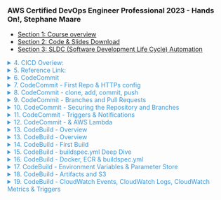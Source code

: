 <style>
.content-header {
    color: #3996d6;
}
</style>
### AWS Certified DevOps Engineer Professional 2023 - Hands On!, Stephane Maare

- [Section 1: Course overview]()
- [Section 2: Code & Slides Download]()
- [Section 3: SLDC (Software Development Life Cycle) Automation]()
<details>
    <summary class="content-header"> 4. CICD Overiew: </summary>
+ Continous Integration
<div>
    <img src='./statics/CI_CD_useful.png' style="height: 300px;">
</div>
+ Continous Delivery:
<div>
    <img src='./statics/Continous Delivery.png' style="height: 300px;">
</div>
+ Continous Delivery vs Continous Deployment: <br />
Continous Delivery may invole a manual step to approvev a deployment <br />
Continous Deployment: Full automation <br>
+ Technology Stack for CICD:
<div>
    <img src='./statics/tech_stack_CICD.png' style="height: 300px;">
</div>
</details>
<details>
<summary class="content-header">5. Reference Link: </summary>
CodeCommit

    https://www.atlassian.com/git/tutorials/using-branches

    https://docs.aws.amazon.com/codecommit/latest/userguide/auth-and-access-control-iam-identity-based-access-control.html

    https://aws.amazon.com/blogs/devops/refining-access-to-branches-in-aws-codecommit/

    https://docs.aws.amazon.com/codecommit/latest/userguide/how-to-notify.html

    https://docs.aws.amazon.com/codecommit/latest/userguide/how-to-repository-email.html )

    https://docs.aws.amazon.com/codecommit/latest/userguide/how-to-notify-lambda.html

    https://docs.aws.amazon.com/codecommit/latest/userguide/how-to-migrate-repository-existing.html

CodeBuild

    https://docs.aws.amazon.com/codebuild/latest/userguide/build-spec-ref.html

    https://docs.aws.amazon.com/codebuild/latest/userguide/samples.html

    https://docs.aws.amazon.com/codebuild/latest/userguide/sample-docker.html

    https://aws.amazon.com/blogs/devops/validating-aws-codecommit-pull-requests-with-aws-codebuild-and-aws-lambda/

CodeDeploy

    https://docs.aws.amazon.com/codedeploy/latest/APIReference/API_MinimumHealthyHosts.html

    https://docs.aws.amazon.com/codedeploy/latest/userguide/reference-appspec-file-structure-hooks.html

    https://docs.aws.amazon.com/codedeploy/latest/userguide/reference-appspec-file-structure-hooks.html#appspec-hooks-server

    https://docs.amazonaws.cn/en_us/codedeploy/latest/userguide/reference-appspec-file-structure-hooks.html#reference-appspec-file-structure-environment-variable-availability

    https://docs.aws.amazon.com/codedeploy/latest/userguide/monitoring-cloudwatch-events.html

    https://aws.amazon.com/blogs/devops/view-aws-codedeploy-logs-in-amazon-cloudwatch-console/

    https://docs.aws.amazon.com/codedeploy/latest/userguide/monitoring-sns-event-notifications.html

    https://docs.aws.amazon.com/codedeploy/latest/userguide/deployments-rollback-and-redeploy.html

    https://docs.aws.amazon.com/codedeploy/latest/userguide/deployment-groups-configure-advanced-options.html

    https://docs.aws.amazon.com/codedeploy/latest/userguide/instances-on-premises.html

    https://docs.aws.amazon.com/codedeploy/latest/userguide/register-on-premises-instance-iam-user-arn.html

    https://docs.aws.amazon.com/codedeploy/latest/userguide/register-on-premises-instance-iam-session-arn.html

    https://docs.aws.amazon.com/codedeploy/latest/userguide/deployment-configurations.html#deployment-configuration-lambda

    https://docs.aws.amazon.com/codedeploy/latest/userguide/reference-appspec-file-structure-hooks.html#appspec-hooks-lambda

CodePipeline

    https://docs.aws.amazon.com/codepipeline/latest/userguide/reference-pipeline-structure.html#action-requirements

    https://docs.aws.amazon.com/codepipeline/latest/userguide/best-practices.html#use-cases

    https://docs.aws.amazon.com/codepipeline/latest/userguide/actions-invoke-lambda-function.html

    https://docs.aws.amazon.com/codepipeline/latest/userguide/actions-create-custom-action.html

    https://docs.aws.amazon.com/codepipeline/latest/APIReference/API_PutJobSuccessResult.html

    https://docs.aws.amazon.com/AWSCloudFormation/latest/UserGuide/continuous-delivery-codepipeline.html

    https://docs.aws.amazon.com/codepipeline/latest/userguide/tutorials-cloudformation.html

    https://github.com/aws-samples/codepipeline-nested-cfn

    https://aws.amazon.com/blogs/devops/implementing-gitflow-using-aws-codepipeline-aws-codecommit-aws-codebuild-and-aws-codedeploy/

CodeStar

    https://docs.aws.amazon.com/codestar/latest/userguide/templates.html

Jenkins

    https://aws.amazon.com/getting-started/projects/setup-jenkins-build-server/

    https://wiki.jenkins.io/display/JENKINS/Amazon+EC2+Plugin

    https://aws.amazon.com/blogs/devops/setting-up-a-ci-cd-pipeline-by-integrating-jenkins-with-aws-codebuild-and-aws-codedeploy/

    https://wiki.jenkins.io/display/JENKINS/AWS+CodeBuild+Plugin

    https://wiki.jenkins.io/display/JENKINS/Amazon+EC2+Container+Service+Plugin

    https://wiki.jenkins.io/display/JENKINS/Artifact+Manager+S3+Plugin

    https://wiki.jenkins.io/display/JENKINS/AWS+CodePipeline+Plugin 
</details>
<details>
    <summary class="content-header">6. CodeCommit</summary>
- Version Control<br />
- Central online git repository<br />
- Collaborate, backup code<br />
- AWS CodeCommit: private Git repositories<br />
</details>
<details>
    <summary class="content-header">7. CodeCommit - First Repo & HTTPs config</summary>
- 2 ways connect to CodeCommit: SSH and HTTPs<br />
- HTTPs: create IAM Role<br />
</details>
<details>
    <summary class="content-header">8. CodeCommit - clone, add, commit, push</summary>
- Should commit appspec.yml (CodeDeploy) + buildspec.yml (CodeBuild)<br />
</details>
<details>
    <summary class="content-header">9. CodeCommit - Branches and Pull Requests</summary>
- Should have master branch, staging branch, feature branches<br />
- git push --set-upstream ... if the current branch has no up-stream branch<br />
- Create Pull Request from feature branches to master branch<br />
</details>
<details>
    <summary class="content-header">10. CodeCommit - Securing the Repository and Branches</summary>
    - Limit Pushes and Merges to Branches (eg. only Admin can merge the code to master) by attaching Policy to IAM User (eg. Deny codecommit:DeleteBranch)<br />
</details>
<details>
    <summary class="content-header">11. CodeCommit - Triggers & Notifications</summary>
    - Automation with Notifications, Triggers (connect to SNS, Lambda)<br />
    - Should create Repository tags.<br />
</details>
<details>
    <summary class="content-header">12. CodeCommit - & AWS Lambda</summary>
    - Lambda is good for automation <br />
    - Send notification to Lambda or trigger Lambda <br />
</details>
<details>
    <summary class="content-header">13. CodeBuild - Overview</summary>
    - Fully managed build service, such as Jenkins Build <br />
    - Continuous scaling (no servers to manage or provision – no build queue) <br />
    - Leverages Docker under the hood, can use your own Docker, pay as use <br />
    - Secure: Integration with KMS for encryption of build artifacts,IAM for build permissions, and VPC for network security, CloudTrail for API calls logging.
</details>
<details>
    <summary class="content-header">13. CodeBuild - Overview</summary>
    - Fully managed build service, such as Jenkins Build <br />
    - Continuous scaling (no servers to manage or provision – no build queue) <br />
    - Leverages Docker under the hood, can use your own Docker, pay as use <br />
    - Secure: Integration with KMS for encryption of build artifacts,IAM for build permissions, and VPC for network security, CloudTrail for API calls logging.
    - Source Code from GitHub / CodeCommit / CodePipeline / S3... <br />
    - Build instructions can be defined in code (buildspec.yml file) <br />
    - Output logs to Amazon S3 & AWS CloudWatch Logs <br />
    - Metrics to monitor CodeBuild statistics <br />
    - Use CloudWatch Events to detect failed builds and trigger notifications <br />
    - Use CloudWatch Alarms to notify if you need “thresholds” for failures <br />
    - CloudWatch Events / AWS Lambda as a Glue <br />
    - SNS notifications <br />
</details>
<details>
    <summary class="content-header">14. CodeBuild - First Build</summary>
    - Choose Source with reference types (branch, git tag, commit ID) to build <br />
    - Choose Manage Image or Custom image (your own Docker) <br />
    - Better than lambda to build (Timeout Lambda timeout only 15 minutes, CodeBuild 8 hours,cerrtificate, VPC) <br />
    - Build history <br />
</details>
<details>
    <summary class="content-header">15. CodeBuild - buildspec.yml Deep Dive</summary>
- Important!: Structure buildspec.yml <a href="https://docs.aws.amazon.com/codebuild/latest/userguide/build-spec-ref.html" target="_blank">Refer here</a><br />
- Need provide Role to access other services like S3
</details>
<details>
    <summary class="content-header">16. CodeBuild - Docker, ECR & buildspec.yml</summary>
    -  Code Build Samples: <a href="https://docs.aws.amazon.com/codebuild/latest/userguide/samples.html">Refer here</a>
</details>
<details>
    <summary class="content-header">17. CodeBuild - Environment Variables & Parameter Store</summary>
    -  Code Build Samples: <a href="https://docs.aws.amazon.com/codebuild/latest/userguide/samples.html">Refer here</a>
</details>
<details>
    <summary class="content-header">18. CodeBuild - Artifacts and S3</summary>
    -  Use aritifacts: in buildspec.yml <br />
    -  See log in CloudWatch Logs <br />
    -  Can choose multiple artifacts, or run command to push your Docker image to Amazon ECR <br />
</details>
<details>
    <summary class="content-header">19. CodeBuild - CloudWatch Events, CloudWatch Logs, CloudWatch Metrics & Triggers</summary>
    - CodeBuild have many Cloudwatch Metrics: Build, SucceedBuild, Failed Builds, .. <br />
</details>